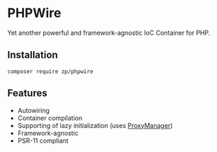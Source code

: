 # PHPWire

Yet another powerful and framework-agnostic IoC Container for PHP.

## Installation 

```
composer require zp/phpwire
```

## Features

* Autowiring
* Container compilation
* Supporting of lazy initialization (uses [ProxyManager](https://github.com/Ocramius/ProxyManager))
* Framework-agnostic
* PSR-11 compliant
